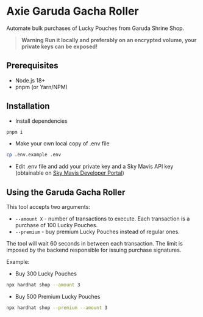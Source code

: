 # Axie Garuda Gacha Roller

Automate bulk purchases of Lucky Pouches from Garuda Shrine Shop.

> **Warning**
> **Run it locally and preferably on an encrypted volume, your private keys can be exposed!**

## Prerequisites
- Node.js 18+
- pnpm (or Yarn/NPM)

## Installation
- Install dependencies
```bash
pnpm i
```
- Make your own local copy of .env file
```bash
cp .env.example .env
```

- Edit .env file and add your private key and a Sky Mavis API key (obtainable on [Sky Mavis Developer Portal](https://developers.skymavis.com/console/applications/))


## Using the Garuda Gacha Roller

This tool accepts two arguments:
- `--amount X` - number of transactions to execute. Each transaction is a purchase of 100 Lucky Pouches.
- `--premium` - buy premium Lucky Pouches instead of regular ones.

The tool will wait 60 seconds in between each transaction. The limit is imposed by the backend responsible for issuing purchase signatures.

Example:
- Buy 300 Lucky Pouches
```bash
npx hardhat shop --amount 3
```


- Buy 500 Premium Lucky Pouches
```bash
npx hardhat shop --premium --amount 3
```
